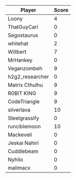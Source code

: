 | Player          | Score |
| --------------- | ----- |
| Loony           | 4     |
| ThatGuyCarl     | 0     |
| Segostaurus     | 0     |
| whitehat        | 2     |
| Willbert        | 7     |
| MrHankey        | 0     |
| Veganzombeh     | 9     |
| h2g2_researcher | 0     |
| Matrix Cthulhu  | 9     |
| R0BIT KING      | 9     |
| CodeTriangle    | 9     |
| silverlava      | 10    |
| Steelgrassify   | 0     |
| runciblemoon    | 10    |
| Mackeveli       | 0     |
| Jeskai Nahiri   | 0     |
| Cuddlebeam      | 0     |
| Nyhilo          | 0     |
| malimacx        | 0     |